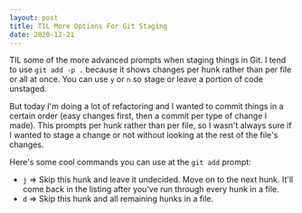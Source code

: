 ```yaml
---
layout: post
title: TIL More Options For Git Staging
date: 2020-12-21
---
```


TIL some of the more advanced prompts when staging things in Git. I tend to use `git add -p .` because it shows changes per hunk rather than per file or all at once. You can use `y` or `n` so stage or leave a portion of code unstaged.

But today I'm doing a lot of refactoring and I wanted to commit things in a certain order (easy changes first, then a commit per type of change I made). This prompts per hunk rather than per file, so I wasn't always sure if I wanted to stage a change or not without looking at the rest of the file's changes.

Here's some cool commands you can use at the `git add` prompt:
* `j` => Skip this hunk and leave it undecided. Move on to the next hunk. It'll come back in the listing after you've run through every hunk in a file.
* `d` => Skip this hunk and all remaining hunks in a file.
